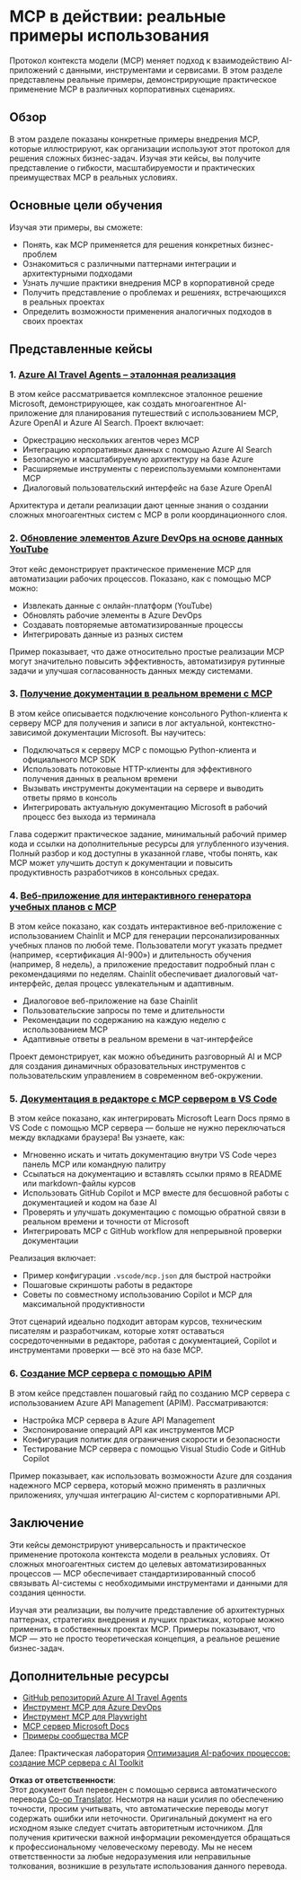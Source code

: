 <!--
CO_OP_TRANSLATOR_METADATA:
{
  "original_hash": "873741da08dd6537858d5e14c3a386e1",
  "translation_date": "2025-07-14T05:40:44+00:00",
  "source_file": "09-CaseStudy/README.md",
  "language_code": "ru"
}
-->
# MCP в действии: реальные примеры использования

Протокол контекста модели (MCP) меняет подход к взаимодействию AI-приложений с данными, инструментами и сервисами. В этом разделе представлены реальные примеры, демонстрирующие практическое применение MCP в различных корпоративных сценариях.

## Обзор

В этом разделе показаны конкретные примеры внедрения MCP, которые иллюстрируют, как организации используют этот протокол для решения сложных бизнес-задач. Изучая эти кейсы, вы получите представление о гибкости, масштабируемости и практических преимуществах MCP в реальных условиях.

## Основные цели обучения

Изучая эти примеры, вы сможете:

- Понять, как MCP применяется для решения конкретных бизнес-проблем
- Ознакомиться с различными паттернами интеграции и архитектурными подходами
- Узнать лучшие практики внедрения MCP в корпоративной среде
- Получить представление о проблемах и решениях, встречающихся в реальных проектах
- Определить возможности применения аналогичных подходов в своих проектах

## Представленные кейсы

### 1. [Azure AI Travel Agents – эталонная реализация](./travelagentsample.md)

В этом кейсе рассматривается комплексное эталонное решение Microsoft, демонстрирующее, как создать многоагентное AI-приложение для планирования путешествий с использованием MCP, Azure OpenAI и Azure AI Search. Проект включает:

- Оркестрацию нескольких агентов через MCP
- Интеграцию корпоративных данных с помощью Azure AI Search
- Безопасную и масштабируемую архитектуру на базе Azure
- Расширяемые инструменты с переиспользуемыми компонентами MCP
- Диалоговый пользовательский интерфейс на базе Azure OpenAI

Архитектура и детали реализации дают ценные знания о создании сложных многоагентных систем с MCP в роли координационного слоя.

### 2. [Обновление элементов Azure DevOps на основе данных YouTube](./UpdateADOItemsFromYT.md)

Этот кейс демонстрирует практическое применение MCP для автоматизации рабочих процессов. Показано, как с помощью MCP можно:

- Извлекать данные с онлайн-платформ (YouTube)
- Обновлять рабочие элементы в Azure DevOps
- Создавать повторяемые автоматизированные процессы
- Интегрировать данные из разных систем

Пример показывает, что даже относительно простые реализации MCP могут значительно повысить эффективность, автоматизируя рутинные задачи и улучшая согласованность данных между системами.

### 3. [Получение документации в реальном времени с MCP](./docs-mcp/README.md)

В этом кейсе описывается подключение консольного Python-клиента к серверу MCP для получения и записи в лог актуальной, контекстно-зависимой документации Microsoft. Вы научитесь:

- Подключаться к серверу MCP с помощью Python-клиента и официального MCP SDK
- Использовать потоковые HTTP-клиенты для эффективного получения данных в реальном времени
- Вызывать инструменты документации на сервере и выводить ответы прямо в консоль
- Интегрировать актуальную документацию Microsoft в рабочий процесс без выхода из терминала

Глава содержит практическое задание, минимальный рабочий пример кода и ссылки на дополнительные ресурсы для углубленного изучения. Полный разбор и код доступны в указанной главе, чтобы понять, как MCP может улучшить доступ к документации и повысить продуктивность разработчиков в консольных средах.

### 4. [Веб-приложение для интерактивного генератора учебных планов с MCP](./docs-mcp/README.md)

В этом кейсе показано, как создать интерактивное веб-приложение с использованием Chainlit и MCP для генерации персонализированных учебных планов по любой теме. Пользователи могут указать предмет (например, «сертификация AI-900») и длительность обучения (например, 8 недель), а приложение предоставит подробный план с рекомендациями по неделям. Chainlit обеспечивает диалоговый чат-интерфейс, делая процесс увлекательным и адаптивным.

- Диалоговое веб-приложение на базе Chainlit
- Пользовательские запросы по теме и длительности
- Рекомендации по содержанию на каждую неделю с использованием MCP
- Адаптивные ответы в реальном времени в чат-интерфейсе

Проект демонстрирует, как можно объединить разговорный AI и MCP для создания динамичных образовательных инструментов с пользовательским управлением в современном веб-окружении.

### 5. [Документация в редакторе с MCP сервером в VS Code](./docs-mcp/README.md)

В этом кейсе показано, как интегрировать Microsoft Learn Docs прямо в VS Code с помощью MCP сервера — больше не нужно переключаться между вкладками браузера! Вы узнаете, как:

- Мгновенно искать и читать документацию внутри VS Code через панель MCP или командную палитру
- Ссылаться на документацию и вставлять ссылки прямо в README или markdown-файлы курсов
- Использовать GitHub Copilot и MCP вместе для бесшовной работы с документацией и кодом на базе AI
- Проверять и улучшать документацию с помощью обратной связи в реальном времени и точности от Microsoft
- Интегрировать MCP с GitHub workflow для непрерывной проверки документации

Реализация включает:
- Пример конфигурации `.vscode/mcp.json` для быстрой настройки
- Пошаговые скриншоты работы в редакторе
- Советы по совместному использованию Copilot и MCP для максимальной продуктивности

Этот сценарий идеально подходит авторам курсов, техническим писателям и разработчикам, которые хотят оставаться сосредоточенными в редакторе, работая с документацией, Copilot и инструментами проверки — всё это на базе MCP.

### 6. [Создание MCP сервера с помощью APIM](./apimsample.md)

В этом кейсе представлен пошаговый гайд по созданию MCP сервера с использованием Azure API Management (APIM). Рассматриваются:

- Настройка MCP сервера в Azure API Management
- Экспонирование операций API как инструментов MCP
- Конфигурация политик для ограничения скорости и безопасности
- Тестирование MCP сервера с помощью Visual Studio Code и GitHub Copilot

Пример показывает, как использовать возможности Azure для создания надежного MCP сервера, который можно применять в различных приложениях, улучшая интеграцию AI-систем с корпоративными API.

## Заключение

Эти кейсы демонстрируют универсальность и практическое применение протокола контекста модели в реальных условиях. От сложных многоагентных систем до целевых автоматизированных процессов — MCP обеспечивает стандартизированный способ связывать AI-системы с необходимыми инструментами и данными для создания ценности.

Изучая эти реализации, вы получите представление об архитектурных паттернах, стратегиях внедрения и лучших практиках, которые можно применить в собственных проектах MCP. Примеры показывают, что MCP — это не просто теоретическая концепция, а реальное решение бизнес-задач.

## Дополнительные ресурсы

- [GitHub репозиторий Azure AI Travel Agents](https://github.com/Azure-Samples/azure-ai-travel-agents)
- [Инструмент MCP для Azure DevOps](https://github.com/microsoft/azure-devops-mcp)
- [Инструмент MCP для Playwright](https://github.com/microsoft/playwright-mcp)
- [MCP сервер Microsoft Docs](https://github.com/MicrosoftDocs/mcp)
- [Примеры сообщества MCP](https://github.com/microsoft/mcp)

Далее: Практическая лаборатория [Оптимизация AI-рабочих процессов: создание MCP сервера с AI Toolkit](../10-StreamliningAIWorkflowsBuildingAnMCPServerWithAIToolkit/README.md)

**Отказ от ответственности**:  
Этот документ был переведен с помощью сервиса автоматического перевода [Co-op Translator](https://github.com/Azure/co-op-translator). Несмотря на наши усилия по обеспечению точности, просим учитывать, что автоматические переводы могут содержать ошибки или неточности. Оригинальный документ на его исходном языке следует считать авторитетным источником. Для получения критически важной информации рекомендуется обращаться к профессиональному человеческому переводу. Мы не несем ответственности за любые недоразумения или неправильные толкования, возникшие в результате использования данного перевода.